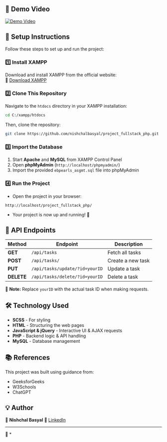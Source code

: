  ## 🎥 Demo Video
[![Demo Video](https://github.com/user-attachments/assets/612a5e98-f8d9-46af-966d-e8da8eb18ebf)](https://youtu.be/HQCy5T7tldk)

## 🚀 Setup Instructions  

Follow these steps to set up and run the project:  

### 1️⃣ Install XAMPP  
Download and install XAMPP from the official website:  
🔗 [Download XAMPP](https://www.apachefriends.org/)  

### 2️⃣ Clone This Repository  
Navigate to the `htdocs` directory in your XAMPP installation:
```sh
cd C:/xampp/htdocs
```

Then, clone the repository:
```sh
git clone https://github.com/nishchalbasyal/project_fullstack_php.git
```

### 3️⃣ Import the Database
1. Start **Apache** and **MySQL** from XAMPP Control Panel
2. Open **phpMyAdmin** (`http://localhost/phpmyadmin/`)
 4. Import the provided `ebpearls_asgmt.sql` file into phpMyAdmin

### 4️⃣ Run the Project
* Open the project in your browser:
```
http://localhost/project_fullstack_php/
```
* Your project is now up and running! 🎉

## 📡 API Endpoints

| Method | Endpoint | Description |
|--------|----------|-------------|
| **GET** | `/api/tasks` | Fetch all tasks |
| **POST** | `/api/tasks/` | Create a new task |
| **PUT** | `/api/tasks/update/?id=yourID` | Update a task |
| **DELETE** | `/api/tasks/delete/?id=yourID` | Delete a task |

📌 **Note:** Replace `yourID` with the actual task ID when making requests.

## 🛠️ Technology Used
* **SCSS** - For styling
* **HTML** - Structuring the web pages
* **JavaScript & jQuery** - Interactive UI & AJAX requests
* **PHP** - Backend logic & API handling
* **MySQL** - Database management

## 📚 References
This project was built using guidance from:
* GeeksforGeeks
* W3Schools
* ChatGPT

## 💡 Author
👤 **Nishchal Basyal**
🔗 [LinkedIn](https://www.linkedin.com/in/nishchalbasyal/)

---

🔹 *
